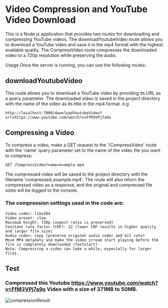 # Video Compression and YouTube Video Download
This is a Node.js application that provides two routes for downloading and compressing YouTube videos. The downloadYoutubeVideo route allows you to download a YouTube video and save it in the mp4 format with the highest available quality. The CompressVideo route compresses the downloaded video to a 720p resolution while preserving the audio.

Usage
Once the server is running, you can use the following routes:

## downloadYoutubeVideo

This route allows you to download a YouTube video by providing its URL as a query parameter. The downloaded video is saved in the project directory with the name of the video as its title in the mp4 format.
e.g
```
http://localhost:7000/downloadYoutubeVideo?url=https://www.youtube.com/watch?v=FfM3VPj7a9o
```
## Compressing a Video
To compress a video, make a GET request to the '/CompressVideo' route with the 'name' query parameter set to the name of the video file you want to compress:

```
GET /CompressVideo?name=example.mp4
```
The compressed video will be saved to the project directory with the filename 'compressed_example.mp4'. The route will also return the compressed video as a response, and the original and compressed file sizes will be logged to the console.

### The compression settings used in the code are:
```
Video codec: libx264
Video preset: slow
Maximum height: 720p (aspect ratio is preserved)
Constant rate factor (CRF): 22 (lower CRF results in higher quality and larger file size)
Audio codec: copy (preserve original audio codec and bit rate)
Move MP4 metadata and make the video stream start playing before the file is completely downloaded (faststart)
Note: Compressing a video can take a while, especially for larger files.
```

## Test
### Compressed this Youtube https://www.youtube.com/watch?v=FfM3VPj7a9o Video with a size of 371MB to 50MB.

![compressionResult](https://user-images.githubusercontent.com/122678904/227639370-ab0d82bb-d3a9-40fd-8deb-758d628839bc.png)

